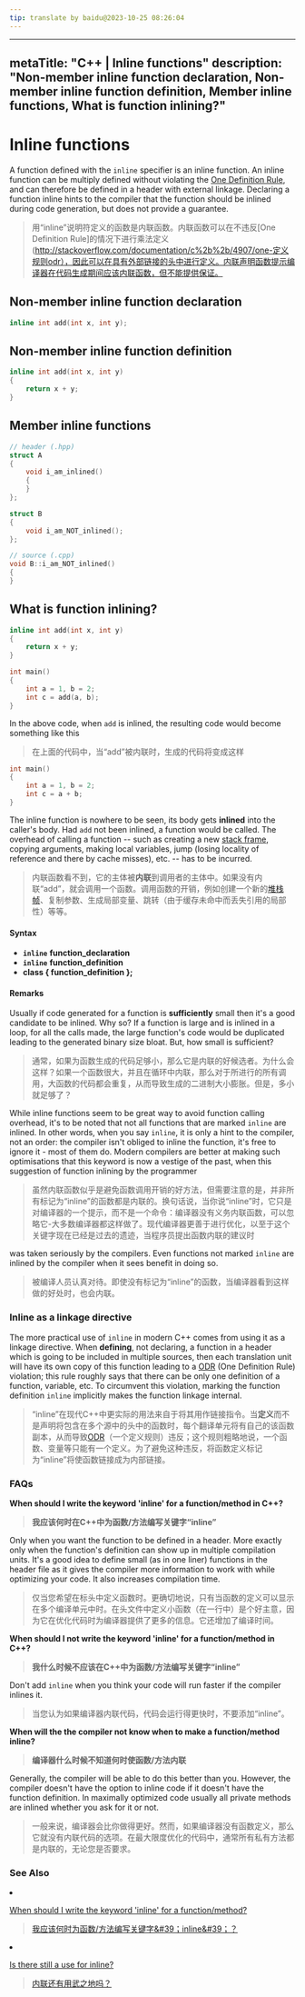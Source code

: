 ```yaml
---
tip: translate by baidu@2023-10-25 08:26:04
---
```

---
metaTitle: "C++ | Inline functions"
description: "Non-member inline function declaration, Non-member inline function definition, Member inline functions, What is function inlining?"
---

# Inline functions



A function defined with the `inline` specifier is an inline function. An inline function can be multiply defined without violating the [One Definition Rule](http://stackoverflow.com/documentation/c%2b%2b/4907/one-definition-rule-odr), and can therefore be defined in a header with external linkage. Declaring a function inline hints to the compiler that the function should be inlined during code generation, but does not provide a guarantee.

> 用“inline”说明符定义的函数是内联函数。内联函数可以在不违反[One Definition Rule]的情况下进行乘法定义(http://stackoverflow.com/documentation/c%2b%2b/4907/one-定义规则odr），因此可以在具有外部链接的头中进行定义。内联声明函数提示编译器在代码生成期间应该内联函数，但不能提供保证。



## Non-member inline function declaration


```cpp
inline int add(int x, int y);

```



## Non-member inline function definition


```cpp
inline int add(int x, int y)
{
    return x + y;
}

```



## Member inline functions


```cpp
// header (.hpp)    
struct A
{
    void i_am_inlined()
    {
    }
};

struct B
{
    void i_am_NOT_inlined();
};

// source (.cpp)    
void B::i_am_NOT_inlined()
{
}

```



## What is function inlining?


```cpp
inline int add(int x, int y)
{
    return x + y;
}

int main()
{
    int a = 1, b = 2;
    int c = add(a, b);
}

```


In the above code, when `add` is inlined, the resulting code would become something like this

> 在上面的代码中，当“add”被内联时，生成的代码将变成这样

```cpp
int main()
{
    int a = 1, b = 2;
    int c = a + b;
}

```


The inline function is nowhere to be seen, its body gets **inlined** into the caller's body. Had `add` not been inlined, a function would be called. The overhead of calling a function -- such as creating a new [stack frame](http://stackoverflow.com/q/10057443/183120), copying arguments, making local variables, jump (losing locality of reference and there by cache misses), etc. -- has to be incurred.

> 内联函数看不到，它的主体被**内联**到调用者的主体中。如果没有内联“add”，就会调用一个函数。调用函数的开销，例如创建一个新的[堆栈帧](http://stackoverflow.com/q/10057443/183120)、复制参数、生成局部变量、跳转（由于缓存未命中而丢失引用的局部性）等等。



#### Syntax


- **`inline`** **function_declaration**
- **`inline`** **function_definition**
- **class { function_definition };**



#### Remarks



Usually if code generated for a function is **sufficiently** small then it's a good candidate to be inlined. Why so? If a function is large and is inlined in a loop, for all the calls made, the large function's code would be duplicated leading to the generated binary size bloat. But, how small is sufficient?

> 通常，如果为函数生成的代码足够小，那么它是内联的好候选者。为什么会这样？如果一个函数很大，并且在循环中内联，那么对于所进行的所有调用，大函数的代码都会重复，从而导致生成的二进制大小膨胀。但是，多小就足够了？


While inline functions seem to be great way to avoid function calling overhead, it's to be noted that not all functions that are marked `inline` are inlined. In other words, when you say `inline`, it is only a hint to the compiler, not an order: the compiler isn't obliged to inline the function, it's free to ignore it - most of them do. Modern compilers are better at making such optimisations that this keyword is now a vestige of the past, when this suggestion of function inlining by the programmer

> 虽然内联函数似乎是避免函数调用开销的好方法，但需要注意的是，并非所有标记为“inline”的函数都是内联的。换句话说，当你说“inline”时，它只是对编译器的一个提示，而不是一个命令：编译器没有义务内联函数，可以忽略它-大多数编译器都这样做了。现代编译器更善于进行优化，以至于这个关键字现在已经是过去的遗迹，当程序员提出函数内联的建议时

was taken seriously by the compilers. Even functions not marked `inline` are inlined by the compiler when it sees benefit in doing so.

> 被编译人员认真对待。即使没有标记为“inline”的函数，当编译器看到这样做的好处时，也会内联。

### Inline as a linkage directive


The more practical use of `inline` in modern C++ comes from using it as a linkage directive. When **defining**, not declaring, a function in a header which is going to be included in multiple sources, then each translation unit will have its own copy of this function leading to a [ODR](http://stackoverflow.com/q/4192170/183120) (One Definition Rule) violation; this rule roughly says that there can be only one definition of a function, variable, etc. To circumvent this violation, marking the function definition `inline` implicitly makes the function linkage internal.

> “inline”在现代C++中更实际的用法来自于将其用作链接指令。当**定义**而不是声明将包含在多个源中的头中的函数时，每个翻译单元将有自己的该函数副本，从而导致[ODR](http://stackoverflow.com/q/4192170/183120)（一个定义规则）违反；这个规则粗略地说，一个函数、变量等只能有一个定义。为了避免这种违反，将函数定义标记为“inline”将使函数链接成为内部链接。

### FAQs


**When should I write the keyword 'inline' for a function/method in C++?**

> **我应该何时在C++中为函数/方法编写关键字“inline”**


Only when you want the function to be defined in a header. More exactly only when the function's definition can show up in multiple compilation units. It's a good idea to define small (as in one liner) functions in the header file as it gives the compiler more information to work with while optimizing your code. It also increases compilation time.

> 仅当您希望在标头中定义函数时。更确切地说，只有当函数的定义可以显示在多个编译单元中时。在头文件中定义小函数（在一行中）是个好主意，因为它在优化代码时为编译器提供了更多的信息。它还增加了编译时间。


**When should I not write the keyword 'inline' for a function/method in C++?**

> **我什么时候不应该在C++中为函数/方法编写关键字“inline”**


Don't add `inline` when you think your code will run faster if the compiler inlines it.

> 当您认为如果编译器内联代码，代码会运行得更快时，不要添加“inline”。


**When will the the compiler not know when to make a function/method inline?**

> **编译器什么时候不知道何时使函数/方法内联**


Generally, the compiler will be able to do this better than you. However, the compiler doesn't have the option to inline code if it doesn't have the function definition. In maximally optimized code usually all private methods are inlined whether you ask for it or not.

> 一般来说，编译器会比你做得更好。然而，如果编译器没有函数定义，那么它就没有内联代码的选项。在最大限度优化的代码中，通常所有私有方法都是内联的，无论您是否要求。

### See Also

<li>

[When should I write the keyword &#39;inline&#39; for a function/method?](http://stackoverflow.com/q/1759300/183120)

> [我应该何时为函数/方法编写关键字&#39；inline&#39；？](http://stackoverflow.com/q/1759300/183120)
</li>
<li>

[Is there still a use for inline?](http://stackoverflow.com/q/29796264/183120)

> [内联还有用武之地吗？](http://stackoverflow.com/q/29796264/183120)
</li>

